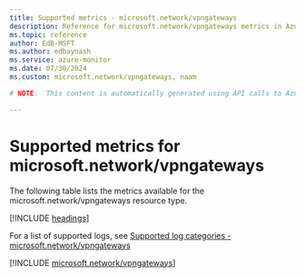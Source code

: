 ```yaml
---
title: Supported metrics - microsoft.network/vpngateways
description: Reference for microsoft.network/vpngateways metrics in Azure Monitor.
ms.topic: reference
author: EdB-MSFT
ms.author: edbaynash
ms.service: azure-monitor
ms.date: 07/30/2024
ms.custom: microsoft.network/vpngateways, naam

# NOTE:  This content is automatically generated using API calls to Azure. Any edits made on these files will be overwritten in the next run of the script. 

---
```


  
# Supported metrics for microsoft.network/vpngateways
  
The following table lists the metrics available for the microsoft.network/vpngateways resource type.  
  
  
[!INCLUDE [headings](./includes/metrics-headings.md)]  
  
  
  
For a list of supported logs, see [Supported log categories - microsoft.network/vpngateways](../supported-logs/microsoft-network-vpngateways-logs.md)  
  
 

[!INCLUDE [microsoft.network/vpngateways](./includes/microsoft-network-vpngateways-metrics-include.md)]  

